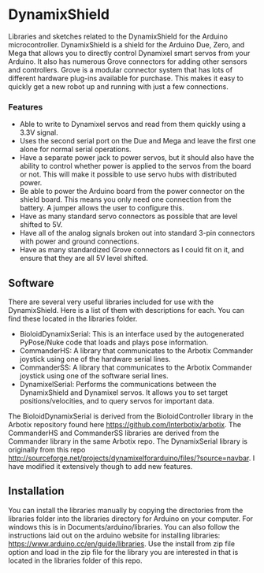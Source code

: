 # DynamixShield
Libraries and sketches related to the DynamixShield for the Arduino microcontroller.
DynamixShield is a shield for the Arduino Due, Zero, and Mega that allows you to directly
control Dynamixel smart servos from your Arduino. It also has numerous Grove connectors for
adding other sensors and controllers. Grove is a modular connector system that has lots of 
different hardware plug-ins available for purchase. This makes it easy to quickly get a new
robot up and running with just a few connections.

### Features
 - Able to write to Dynamixel servos and read from them quickly using a 3.3V signal.
 - Uses the second serial port on the Due and Mega and leave the first one alone for normal serial operations. 
 - Have a separate power jack to power servos, but it should also have the ability to control whether 
   power is applied to the servos from the board or not. This will make it possible to use servo hubs with distributed power. 
 - Be able to power the Arduino board from the power connector on the shield board. This means you only need one
   connection from the battery. A jumper allows the user to configure this.
 - Have as many standard servo connectors as possible that are level shifted to 5V. 
 - Have all of the analog signals broken out into standard 3-pin connectors with power and ground connections. 
 - Have as many standardized Grove connectors as I could fit on it, and ensure that they are all 5V level shifted. 

## Software
There are several very useful libraries included for use with the DynamixShield. Here is a list of them with descriptions for each. You can find these located in the libraries folder.

 - BioloidDynamixSerial: This is an interface used by the autogenerated PyPose/Nuke code that loads and plays pose information.
 - CommanderHS: A library that communicates to the Arbotix Commander joystick using one of the hardware serial lines.
 - CommanderSS: A library that communicates to the Arbotix Commander joystick using one of the software serial lines.
 - DynamixelSerial: Performs the communications between the DynamixShield and Dynamixel servos. It allows you to set target positions/velocities, and to query servos for important data.

The BioloidDynamixSerial is derived from the BioloidController library in the Arbotix repository found here https://github.com/Interbotix/arbotix. The CommanderHS and CommanderSS libraries are derived from the Commander library in the same Arbotix repo. The DynamixSerial library is originally from this repo http://sourceforge.net/projects/dynamixelforarduino/files/?source=navbar. I have modified it extensively though to add new features.
 
## Installation

You can install the libraries manually by copying the directories from the libraries folder into the libraries directory 
for Arduino on your computer. For windows this is in Documents/arduino/libraries. You can also follow the instructions
laid out on the arduino website for installing libraries: https://www.arduino.cc/en/guide/libraries. Use the install
from zip file option and load in the zip file for the library you are interested in that is located in the libraries
folder of this repo. 
